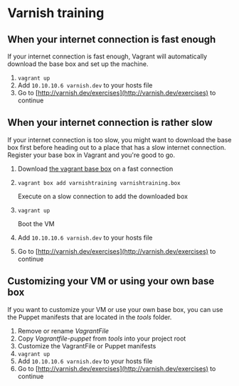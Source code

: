 # Varnish training

## When your internet connection is fast enough

If your internet connection is fast enough, Vagrant will automatically download the base box and set up the machine.

1.  `vagrant up`
2.  Add `10.10.10.6 varnish.dev` to your hosts file
3.  Go to [http://varnish.dev/exercises](http://varnish.dev/exercises) to continue

## When your internet connection is rather slow

If your internet connection is too slow, you might want to download the base box first before heading out to a place that has a slow internet connection.  Register your base box in Vagrant and you're good to go.

1.  Download [the vagrant base box](http://download.feryn.eu/varnishtraining.box) on a fast connection
2.  `vagrant box add varnishtraining varnishtraining.box`

    Execute on a slow connection to add the downloaded box
    
3.  `vagrant up`

    Boot the VM 
    
4.  Add `10.10.10.6 varnish.dev` to your hosts file
5.  Go to [http://varnish.dev/exercises](http://varnish.dev/exercises) to continue

## Customizing your VM or using your own base box

If you want to customize your VM or use your own base box, you can use the Puppet manifests that are located in the *tools* folder.

1.  Remove or rename *VagrantFile*
2.  Copy *Vagrantfile-puppet* from *tools* into your project root
3.  Customize the VagrantFile or Puppet manifests
4.  `vagrant up`
5.  Add `10.10.10.6 varnish.dev` to your hosts file
6.  Go to [http://varnish.dev/exercises](http://varnish.dev/exercises) to continue